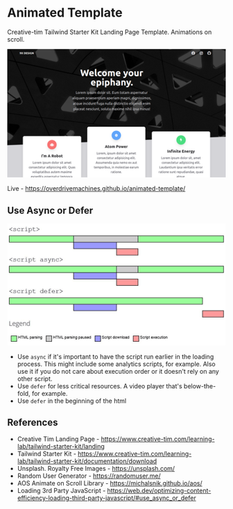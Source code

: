 # Animated Template

Creative-tim Tailwind Starter Kit Landing Page Template. Animations on scroll.

![Preview](preview.png)

Live - https://overdrivemachines.github.io/animated-template/

## Use Async or Defer

![Async or Defer](async.png)

- Use `async` if it's important to have the script run earlier in the loading process. This might include some analytics scripts, for example. Also use it if you do not care about execution order or it doesn't rely on any other script.
- Use `defer` for less critical resources. A video player that's below-the-fold, for example.
- Use `defer` in the beginning of the html

## References

- Creative Tim Landing Page - https://www.creative-tim.com/learning-lab/tailwind-starter-kit/landing
- Tailwind Starter Kit - https://www.creative-tim.com/learning-lab/tailwind-starter-kit/documentation/download
- Unsplash. Royalty Free Images - https://unsplash.com/
- Random User Generator - https://randomuser.me/
- AOS Animate on Scroll Library - https://michalsnik.github.io/aos/
- Loading 3rd Party JavaScript - https://web.dev/optimizing-content-efficiency-loading-third-party-javascript/#use_async_or_defer
